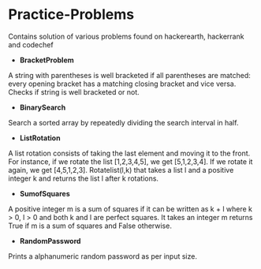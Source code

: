 # Practice-Problems

Contains solution of various problems found on hackerearth, hackerrank and codechef

- **BracketProblem**

A string with parentheses is well bracketed if all parentheses are matched: every opening bracket has a matching closing bracket and vice versa.
Checks if string is well bracketed or not.

- **BinarySearch**

Search a sorted array by repeatedly dividing the search interval in half.

- **ListRotation**

A list rotation consists of taking the last element and moving it to the front. For instance, if we rotate the list [1,2,3,4,5], we get [5,1,2,3,4]. If we rotate it again, we get [4,5,1,2,3]. Rotatelist(l,k) that takes a list l and a positive integer k and returns the list l after k rotations.

- **SumofSquares** 

A positive integer m is a sum of squares if it can be written as k + l where k > 0, l > 0 and both k and l are perfect squares. It takes an integer m returns True if m is a sum of squares and False otherwise.

- **RandomPassword**

Prints a alphanumeric random password as per input size.
